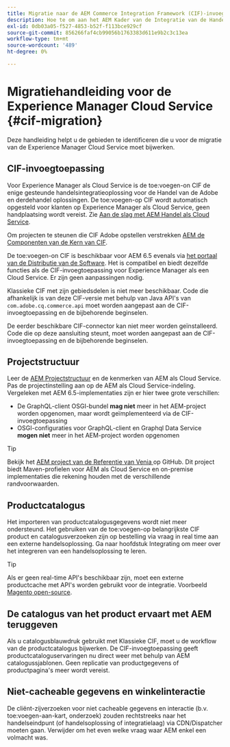 ```yaml
---
title: Migratie naar de AEM Commerce Integration Framework (CIF)-invoegtoepassing
description: Hoe te om aan het AEM Kader van de Integratie van de Handel (CIF) toe:voegen-on van een oude versie te migreren
exl-id: 0db03a05-f527-4853-b52f-f113bce929cf
source-git-commit: 856266faf4cb99056b1763383d611e9b2c3c13ea
workflow-type: tm+mt
source-wordcount: '489'
ht-degree: 0%

---
```


# Migratiehandleiding voor de Experience Manager Cloud Service {#cif-migration}

Deze handleiding helpt u de gebieden te identificeren die u voor de migratie van de Experience Manager Cloud Service moet bijwerken.

## CIF-invoegtoepassing

Voor Experience Manager als Cloud Service is de toe:voegen-on CIF de enige gesteunde handelsintegratieoplossing voor de Handel van de Adobe en derdehandel oplossingen. De toe:voegen-op CIF wordt automatisch opgesteld voor klanten op Experience Manager als Cloud Service, geen handplaatsing wordt vereist. Zie [Aan de slag met AEM Handel als Cloud Service](getting-started.md).

Om projecten te steunen die CIF Adobe opstellen verstrekken [AEM de Componenten van de Kern van CIF](https://github.com/adobe/aem-core-cif-components).

De toe:voegen-on CIF is beschikbaar voor AEM 6.5 evenals via [het portaal van de Distributie van de Software](https://experience.adobe.com/#/downloads/content/software-distribution/en/aem.html). Het is compatibel en biedt dezelfde functies als de CIF-invoegtoepassing voor Experience Manager als een Cloud Service. Er zijn geen aanpassingen nodig.

Klassieke CIF met zijn gebiedsdelen is niet meer beschikbaar. Code die afhankelijk is van deze CIF-versie met behulp van Java API&#39;s van `com.adobe.cq.commerce.api` moet worden aangepast aan de CIF-invoegtoepassing en de bijbehorende beginselen.

De eerder beschikbare CIF-connector kan niet meer worden geïnstalleerd. Code die op deze aansluiting steunt, moet worden aangepast aan de CIF-invoegtoepassing en de bijbehorende beginselen.

## Projectstructuur

Leer de [AEM Projectstructuur](https://experienceleague.adobe.com/docs/experience-manager-cloud-service/implementing/developing/aem-project-content-package-structure.html) en de kenmerken van AEM als Cloud Service. Pas de projectinstelling aan op de AEM als Cloud Service-indeling.
Vergeleken met AEM 6.5-implementaties zijn er hier twee grote verschillen:

* De GraphQL-client OSGI-bundel **mag niet** meer in het AEM-project worden opgenomen, maar wordt geïmplementeerd via de CIF-invoegtoepassing
* OSGI-configuraties voor GraphQL-client en Graphql Data Service **mogen niet** meer in het AEM-project worden opgenomen

>[!TIP]
>
>Bekijk het [AEM project van de Referentie van Venia ](https://github.com/adobe/aem-cif-guides-venia) op GitHub. Dit project biedt Maven-profielen voor AEM als Cloud Service en on-premise implementaties die rekening houden met de verschillende randvoorwaarden.

## Productcatalogus

Het importeren van productcatalogusgegevens wordt niet meer ondersteund. Het gebruiken van de toe:voegen-op belangrijkste CIF product en catalogusverzoeken zijn op bestelling via vraag in real time aan een externe handelsoplossing. Ga naar hoofdstuk Integrating om meer over het integreren van een handelsoplossing te leren.

>[!TIP]
>
>Als er geen real-time API&#39;s beschikbaar zijn, moet een externe productcache met API&#39;s worden gebruikt voor de integratie. Voorbeeld [Magento open-source](https://magento.com/products/magento-open-source).

## De catalogus van het product ervaart met AEM teruggeven

Als u catalogusblauwdruk gebruikt met Klassieke CIF, moet u de workflow van de productcatalogus bijwerken. De CIF-invoegtoepassing geeft productcataloguservaringen nu direct weer met behulp van AEM catalogussjablonen. Geen replicatie van productgegevens of productpagina&#39;s meer wordt vereist.

## Niet-cacheable gegevens en winkelinteractie

De cliënt-zijverzoeken voor niet cacheable gegevens en interactie (b.v. toe:voegen-aan-kart, onderzoek) zouden rechtstreeks naar het handelseindpunt (of handelsoplossing of integratielaag) via CDN/Dispatcher moeten gaan. Verwijder om het even welke vraag waar AEM enkel een volmacht was.
